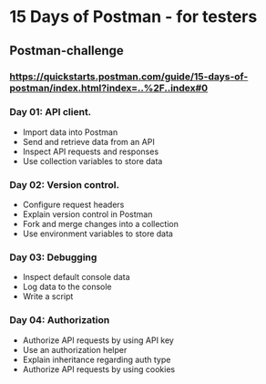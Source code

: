 
# 15 Days of Postman - for testers
## Postman-challenge
### https://quickstarts.postman.com/guide/15-days-of-postman/index.html?index=..%2F..index#0 

### Day 01: API client.
- Import data into Postman
- Send and retrieve data from an API
- Inspect API requests and responses
- Use collection variables to store data

### Day 02: Version control.
- Configure request headers
- Explain version control in Postman
- Fork and merge changes into a collection
- Use environment variables to store data

### Day 03: Debugging
- Inspect default console data
- Log data to the console
- Write a script

### Day 04: Authorization
- Authorize API requests by using API key
- Use an authorization helper
- Explain inheritance regarding auth type
- Authorize API requests by using cookies

  

  
